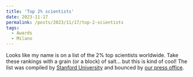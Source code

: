 ```yaml
---
title: 'Top 2% scientists'
date: 2023-11-17
permalink: /posts/2023/11/17/top-2-scientists
tags:
  - Awards
  - Milano
---
```


Looks like my name is on a list of the 2% top scientists worldwide. Take these rankings with a grain (or a block) of salt… but this is kind of cool! The list was compiled by [Stanford University](<https://ecebm.com/2023/10/04/stanford-university-names-worlds-top-2-scientists-2023/>) and bounced by [our press office](<https://www.unimib.it/news/100-ricercatori-bicocca-nella-worlds-top-2-scientists>).

